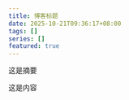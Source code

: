 ```yaml
---
title: 博客标题
date: 2025-10-21T09:36:17+08:00
tags: []
series: []
featured: true
---
```

这是摘要

<!--more-->

这是内容
